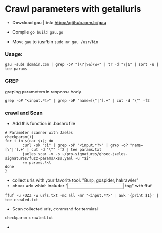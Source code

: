 # Crawl parameters with getallurls

- Download gau | link: https://github.com/lc/gau
- Compile
```go build gau.go```

- Move ```gau``` to /usr/bin
```sudo mv gau /usr/bin```

### Usage:
```gau -subs domain.com | grep -oP "(\?|\&)\w+" | tr -d "?|&" | sort -u | tee params```

### GREP 
greping parameters in response body

```grep -oP "<input.*?>" | grep -oP "name=[\"|'].+" | cut -d "\"" -f2```

### crawl and Scan

* Add this function in .bashrc file

```
# Parameter scanner with Jaeles
checkparam(){
for i in $(cat $1); do
        curl -sk "$i" | grep -oP "<input.*?>" | grep -oP "name=[\"|'].+" | cut -d "\"" -f2 | tee params.txt
        jaeles scan -v -s ~/pro-signatures/ghsec-jaeles-signatures/fuzz-params/xss.yaml -u "$i"
        rm params.txt
done
}

```

* collect urls with your favorite tool. "Burp, gospider, hakrawler"
* check urls which includer "<input> tag" with ffuf

```
ffuf -u FUZZ -w urls.txt -mc all -mr "<input.*?>" | awk '{print $1}' | tee crawled.txt
```

* Scan collected urls, command for terminal

```
checkparam crawled.txt
```

*
